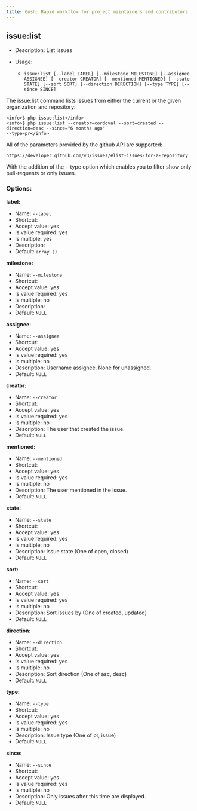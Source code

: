 ```yaml
---
title: Gush: Rapid workflow for project maintainers and contributors
---
```

issue:list
----------

* Description: List issues
* Usage:

  * `issue:list [--label LABEL] [--milestone MILESTONE] [--assignee ASSIGNEE] [--creator CREATOR] [--mentioned MENTIONED] [--state STATE] [--sort SORT] [--direction DIRECTION] [--type TYPE] [--since SINCE]`

The <info>issue:list</info> command lists issues from either the current or the given organization
and repository:

    <info>$ php issue:list</info>
    <info>$ php issue:list --creator=cordoval --sort=created --direction=desc --since="6 months ago"
    --type=pr</info>

All of the parameters provided by the github API are supported:

    https://developer.github.com/v3/issues/#list-issues-for-a-repository

With the addition of the <info>--type</info> option which enables you to filter show only pull-requests or only issues.


### Options:

**label:**

* Name: `--label`
* Shortcut: <none>
* Accept value: yes
* Is value required: yes
* Is multiple: yes
* Description: <none>
* Default: `array ()`

**milestone:**

* Name: `--milestone`
* Shortcut: <none>
* Accept value: yes
* Is value required: yes
* Is multiple: no
* Description: <none>
* Default: `NULL`

**assignee:**

* Name: `--assignee`
* Shortcut: <none>
* Accept value: yes
* Is value required: yes
* Is multiple: no
* Description: Username assignee. None for unassigned.
* Default: `NULL`

**creator:**

* Name: `--creator`
* Shortcut: <none>
* Accept value: yes
* Is value required: yes
* Is multiple: no
* Description: The user that created the issue.
* Default: `NULL`

**mentioned:**

* Name: `--mentioned`
* Shortcut: <none>
* Accept value: yes
* Is value required: yes
* Is multiple: no
* Description: The user mentioned in the issue.
* Default: `NULL`

**state:**

* Name: `--state`
* Shortcut: <none>
* Accept value: yes
* Is value required: yes
* Is multiple: no
* Description: Issue state (One of <comment>open</comment>, <comment>closed</comment>)
* Default: `NULL`

**sort:**

* Name: `--sort`
* Shortcut: <none>
* Accept value: yes
* Is value required: yes
* Is multiple: no
* Description: Sort issues by (One of <comment>created</comment>, <comment>updated</comment>)
* Default: `NULL`

**direction:**

* Name: `--direction`
* Shortcut: <none>
* Accept value: yes
* Is value required: yes
* Is multiple: no
* Description: Sort direction (One of <comment>asc</comment>, <comment>desc</comment>)
* Default: `NULL`

**type:**

* Name: `--type`
* Shortcut: <none>
* Accept value: yes
* Is value required: yes
* Is multiple: no
* Description: Issue type (One of <comment>pr</comment>, <comment>issue</comment>)
* Default: `NULL`

**since:**

* Name: `--since`
* Shortcut: <none>
* Accept value: yes
* Is value required: yes
* Is multiple: no
* Description: Only issues after this time are displayed.
* Default: `NULL`
